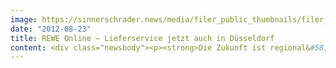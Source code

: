 ```yaml
---
image: https://sinnerschrader.news/media/filer_public_thumbnails/filer_public/ee/c4/eec4e24b-f9ba-4d4e-87f1-cfc82d607c9f/rewe_online.png__480x288_q85_crop_subsampling-2_upscale.png
date: "2012-08-23"
title: REWE Online – Lieferservice jetzt auch in Düsseldorf
content: <div class="newsbody"><p><strong>Die Zukunft ist regional&#58; Wie Online-Kampagnen durch Mediaby regional ausgesteuert werden.</strong></p><p>Nach erfolgreichem Start in Hamburg und Frankfurt bietet <a href="http&#58;//www.rewe-online.de">REWE online</a> ab sofort auch in Düsseldorf den Lieferservice für Lebensmittel an. Kunden können die Waren online bestellen und den fertig gepackten Einkauf zur Wunschzeit nach Hause oder ins Büro liefern lassen. <a href="http&#58;//www.rewe-online.de">REWE online</a> setzt auf einfache und intuitive Bedienung und nützliche Zusatzfunktionen. So erleichtern etwa personalisierte Sortimente dem Kunden seinen Einkauf. Der Shop „lernt“ mit seiner Nutzungshäufigkeit die vom Nutzer vorzugsweise ausgewählten Artikel und stellt ihm mit der Zeit einen individuellen Einkaufsbereich zusammen. Konzipiert, gestaltet und umgesetzt wurde die Plattform von der Digitalagentur SinnerSchrader. Die intelligente und effiziente Online-Werbung stammt von Mediaby.</p><p>Damit der Nutzer den Weg in den Online-Shop findet, braucht er Orientierungshilfen, die seine Bedürfnisse ansprechen. Mittels intelligenten Display-Advertisings werden Informationen, z. B. durch Geotargeting oder zum Surfverhalten des Verbrauchers, zur individuellen Auslieferung von Werbebannern genutzt. Die Agentur Mediaby hat sich darauf spezialisiert und begleitet nach Hamburg und Frankfurt nun auch die Online-Kampagnen von REWE in Düsseldorf. Mediaby verantwortet Kreation und Mediaplanung für den Performance-Bereich der Online-Kampagne, das heißt, die inhaltliche und planerische Aussteuerung von Adverts im relevanten Umfeld der Nutzer aufgrund ihres Nutzungsverhaltens.</p><p>Ein Beispiel&#58; Surft ein Düsseldorfer im Internet und schaut sich Koch-Rezepte an oder sucht nach frischem Gemüse, wird dem potenziellen Kunden anhand seines Surfverhaltens die entsprechende Werbeanzeige des REWE online Lieferservices angezeigt. Mit diesem Vorgehen wird der Verbraucher auf seiner Customer Journey begleitet und immer wieder mit der Marke und dem Angebot in Kontakt gebracht. Die Wahrscheinlichkeit, dass er REWE online nutzen wird, steigt erheblich. Das sogenannte intelligente und effiziente Advertising führt dazu, dass der Kunde auf seinen Reisen durchs Internet eine Relevanzerhöhung von Inhalten erlebt, indem er für sich interessante Werbung angezeigt bekommt. REWE online nutzt das Modell erfolgreich auf regionaler Ebene zur Ansprache und Aktivierung potentieller Online-Kunden.</p><p>Dirk Engelbertz, eCommerce Manager Marketing &amp; Kommunikation der REWE Markt GmbH&#58;<br/>“Mit dem REWE online Lieferservice bieten wir einen innovativen Service an und setzen Maßstäbe im eFood Commerce. Das intelligente und effiziente Advertising-Modell von Mediaby ist dabei ein wertvoller Hebel zur Steigerung der regionalen Bekanntheit des Webshops. Gleichzeitig lernen wir die Bedürfnisse unserer Zielgruppe im Internet besser kennen und können so wertvolle Informationen zur Verbesserung der Services für unsere Kunden gewinnen.“</p><p><a href="https://next-audience.com/media/filer_public/af/c7/afc75175-9cdc-494e-b429-5369cf1d5c39/reweonline_lieferservice1.jpg">Download Pressebild.</a></p><p><strong>Pressekontakt&#58;</strong><br/>Sebastian Kehr<br/>Manager Unternehmenskommunikation<br/>Mediaby GmbH<br/>+49 40 24 828-751<br/><a href="mailto&#58;presse@mediaby.de">presse@mediaby.de</a></p><p><strong>Über Mediaby</strong><br/>Mediaby ist ein auf Performance Media Dienstleistungen spezialisiertes Tochterunternehmen der SinnerSchrader-Gruppe mit dem Schwerpunkt profilbasierter Online Werbung. Die netzwerkunabhängige Online Mediaagentur bietet individuelle Targeting Lösungen für ein intelligentes und effizientes Display-Advertising auf dem Erfolgsniveau bestehender Performance-Kanäle. Basierend auf marktführender Adserving-Technologie werden Zielgruppen verhaltensorientiert profiliert und individuell wiederbeworben. Die Vernetzung von Onsite- und Offsite-Kommunikation stellt ein zentrales Element bei Planung, Tracking und Optimierung im reichweitenstarken Performance-Netzwerk dar. Das mediaby-Portfolio umfasst u.a. Media Consulting, Cross-Channel Steuerung von Online Marketing Kampagnen sowie Onsite-/ Offsite Profiling- und Targetinglösungen.</p></div>
---
```

